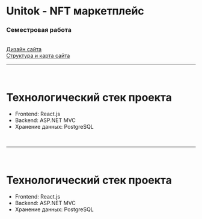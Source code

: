 # Unitok - NFT маркетплейс

<h3>Семестровая работа</h3> 
  <br/>
<a href="https://fixcode.ru/templates/html/unitok/"> Дизайн сайта </a>
<br/>
<a href="https://miro.com/app/board/uXjVNhP02qc=/"> Структура и карта сайта </a>

<br/>
<hr/>
<br/>

<h1>Технологический стек проекта</h1>
<ul>
  <li>Frontend: React.js </li>
  <li>Backend: ASP.NET MVC</li>
  <li>Хранение данных: PostgreSQL</li>
</ul>

<br/>
<hr/>
<br/>

<h1>Технологический стек проекта</h1>
<ul>
  <li>Frontend: React.js </li>
  <li>Backend: ASP.NET MVC</li>
  <li>Хранение данных: PostgreSQL</li>
</ul>
